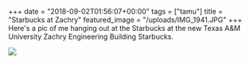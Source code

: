+++
date = "2018-09-02T01:56:07+00:00"
tags = ["tamu"]
title = "Starbucks at Zachry"
featured_image = "/uploads/IMG_1941.JPG"
+++
Here's a pic of me hanging out at the Starbucks at the new Texas A&M University Zachry Engineering Building Starbucks.

![](/uploads/IMG_1941.JPG)
